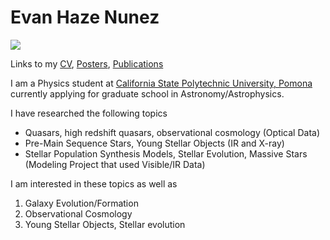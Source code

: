 # Evan Haze Nunez

<img src="https://evanhazey.github.io/evanhazenunez/Graphics/selfie.jpeg">

Links to my [CV](CV.md), [Posters](posters.md), [Publications](publications.md)

I am a Physics student at [California State Polytechnic University, Pomona](https://www.cpp.edu/~sci/physics-astronomy/) currently applying for graduate school in Astronomy/Astrophysics.

I have researched the following topics
- Quasars, high redshift quasars, observational cosmology (Optical Data)
- Pre-Main Sequence Stars, Young Stellar Objects (IR and X-ray)
- Stellar Population Synthesis Models, Stellar Evolution, Massive Stars (Modeling Project that used Visible/IR Data)

I am interested in these topics as well as 
1. Galaxy Evolution/Formation
2. Observational Cosmology
3. Young Stellar Objects, Stellar evolution
